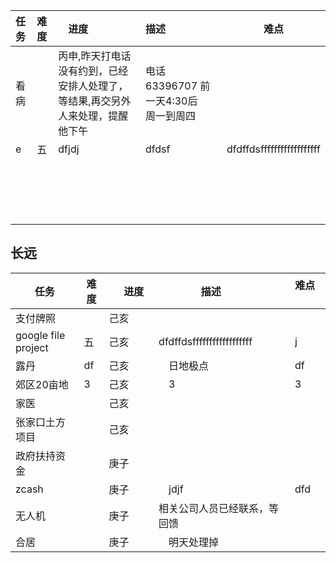 |任务|难度|　进度　　|描述          |难点        |
|:---|:---|:---|:---|---------------|
|看病| |丙申,昨天打电话没有约到，已经安排人处理了，等结果,再交另外人来处理，提醒他下午 |电话63396707 前一天4:30后　周一到周四| |  
|e|五| dfjdj|dfdsf　　| dfdffdsffffffffffffffffff |
| | |  |　　|  |
| | |  |　　|  |
| | |  |　　|  |
| | |  |　　|  |

## 长远  

|任务|难度|　进度　　|描述          |难点        |
---|---|---|---|---------------
|支付牌照||己亥 || |  
|google file project |五| 己亥　　| dfdffdsffffffffffffffffff |j|
|露丹|df| 己亥|　日地极点　| df |
|郊区20亩地|3|己亥 |　3　| 3 |
|家医| | 己亥| 　　|   |
|张家口土方项目| | 己亥|　 　|   |
|政府扶持资金| | 庚子 |　　|  |
|zcash| |庚子 |　jdjf　| dfd |
|无人机| |庚子 |相关公司人员已经联系，等回馈　　|  |
|合居| |庚子 |　明天处理掉　|  |
